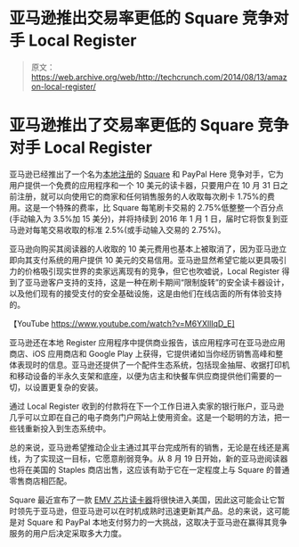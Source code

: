 # 亚马逊推出交易率更低的 Square 竞争对手 Local Register 

> 原文：<https://web.archive.org/web/http://techcrunch.com/2014/08/13/amazon-local-register/>

# 亚马逊推出了交易率更低的 Square 竞争对手 Local Register

亚马逊已经推出了一个名为[本地注册](https://web.archive.org/web/20230128092050/http://localregister.amazon.com/)的 [Square](https://web.archive.org/web/20230128092050/http://www.crunchbase.com/organization/square) 和 PayPal Here 竞争对手，它为用户提供一个免费的应用程序和一个 10 美元的读卡器，只要用户在 10 月 31 日之前注册，就可以向使用它的商家和任何销售服务的人收取每次刷卡 1.75%的费用。这是一个特殊的费率，比 Square 每笔刷卡交易的 2.75%低整整一个百分点(手动输入为 3.5%加 15 美分)，并将持续到 2016 年 1 月 1 日，届时它将恢复到亚马逊对每笔交易收取的标准 2.5%(或手动输入交易的 2.75%)。

亚马逊向购买其阅读器的人收取的 10 美元费用也基本上被取消了，因为亚马逊立即向其支付系统的用户提供 10 美元的交易信用。亚马逊显然希望它能以更具吸引力的价格吸引现实世界的卖家远离现有的竞争，但它也吹嘘说，Local Register 得到了亚马逊客户支持的支持，这是一种在刷卡期间“限制旋转”的安全读卡器设计，以及他们现有的接受支付的安全基础设施，这是由他们在线店面的所有体验支持的。

【YouTube https://www.youtube.com/watch?v=M6YXllIqD_E]

亚马逊还在本地 Register 应用程序中提供商业报告，该应用程序可在亚马逊应用商店、iOS 应用商店和 Google Play 上获得，它提供诸如当你经历销售高峰和整体表现时的信息。亚马逊还提供了一个配件生态系统，包括现金抽屉、收据打印机和移动设备的半永久支架和底座，以便为店主和快餐车供应商提供他们需要的一切，以设置更复杂的安装。

通过 Local Register 收到的付款将在下一个工作日进入卖家的银行账户，亚马逊几乎可以立即在自己的电子商务门户网站上使用资金。这是一个聪明的方法，把一些钱重新投入到生态系统中。

总的来说，亚马逊希望推动企业主通过其平台完成所有的销售，无论是在线还是离线，为了实现这一目标，它愿意削弱竞争。从 8 月 19 日开始，新的亚马逊阅读器也将在美国的 Staples 商店出售，这应该有助于它在一定程度上与 Square 的普通零售商店相匹配。

Square 最近宣布了一款 [EMV 芯片读卡器](https://web.archive.org/web/20230128092050/https://techcrunch.com/2014/07/30/square-reveals-a-reader-for-chip-payment-cards-ahead-of-coming-u-s-launch/)将很快进入美国，因此这可能会让它暂时领先于亚马逊，但亚马逊可以在时机成熟时迅速更新其产品。总的来说，这可能是对 Square 和 PayPal 本地支付努力的一大挑战，这取决于亚马逊在赢得其竞争服务的用户后决定采取多大力度。